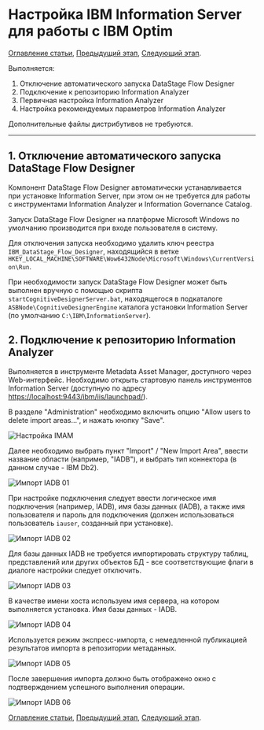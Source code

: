 # Настройка IBM Information Server для работы с IBM Optim

[Оглавление статьи](OptimInstallSingleHost),
[Предыдущий этап](OptimIisUpdate),
[Следующий этап](OptimIisClasses).

Выполняется:
1. Отключение автоматического запуска DataStage Flow Designer
1. Подключение к репозиторию Information Analyzer
1. Первичная настройка Information Analyzer
1. Настройка рекомендуемых параметров Information Analyzer

Дополнительные файлы дистрибутивов не требуются.

----

## 1. Отключение автоматического запуска DataStage Flow Designer

Компонент DataStage Flow Designer автоматически устанавливается при
установке Information Server, при этом он не требуется для работы с
инструментами Information Analyzer и Information Governance Catalog.

Запуск DataStage Flow Designer на платформе Microsoft Windows по
умолчанию производится при входе пользователя в систему.

Для отключения запуска необходимо удалить ключ реестра
`IBM_DataStage_Flow_Designer`, находящийся в ветке
`HKEY_LOCAL_MACHINE\SOFTWARE\Wow6432Node\Microsoft\Windows\CurrentVersion\Run`.

При необходимости запуск DataStage Flow Designer может быть выполнен вручную
с помощью скрипта `startCognitiveDesignerServer.bat`, находящегося в подкаталоге
`ASBNode\CognitiveDesignerEngine` каталога установки Information Server
(по умолчанию `C:\IBM\InformationServer`).


## 2. Подключение к репозиторию Information Analyzer

Выполняется в инструменте Metadata Asset Manager, доступного через Web-интерфейс.
Необходимо открыть стартовую панель инструментов Information Server
(доступную по адресу <https://localhost:9443/ibm/iis/launchpad/>).

В разделе "Administration" необходимо включить опцию "Allow users to
delete import areas...", и нажать кнопку "Save".

![Настройка IMAM](images/ia-config-imam07.png)

Далее необходимо выбрать пункт "Import" / "New Import Area", ввести
название области (например, "IADB"), и выбрать тип коннектора (в
данном случае - IBM Db2).

![Импорт IADB 01](images/ia-config-imam01.png)

При настройке подключения следует ввести логическое имя подключения
(например, IADB), имя базы данных (IADB), а также имя пользователя и
пароль для подключения (должен использоваться пользователь `iauser`,
созданный при установке).

![Импорт IADB 02](images/ia-config-imam02.png)

Для базы данных IADB не требуется импортировать структуру таблиц,
представлений или других объектов БД - все соответствующие флаги
в диалоге настройки следует отключить.

![Импорт IADB 03](images/ia-config-imam03.png)

В качестве имени хоста используем имя сервера, на котором выполняется
установка. Имя базы данных - IADB.

![Импорт IADB 04](images/ia-config-imam04.png)

Используется режим экспресс-импорта, с немедленной публикацией
результатов импорта в репозитории метаданных.

![Импорт IADB 05](images/ia-config-imam05.png)

После завершения импорта должно быть отображено окно с подтверждением
успешного выполнения операции.

![Импорт IADB 06](images/ia-config-imam06.png)

[Оглавление статьи](OptimInstallSingleHost),
[Предыдущий этап](OptimIisUpdate),
[Следующий этап](OptimIisClasses).
